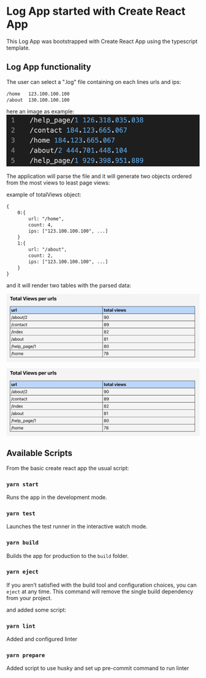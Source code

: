 # Log App started with Create React App

This Log App was bootstrapped with Create React App using the typescript template.

## Log App functionality

The user can select a ".log" file containing on each lines urls and ips:

```
/home   123.100.100.100
/about  130.100.100.100
```

here an image as example:
![Example log file](./src/assets/log.png)

The application will parse the file and it will generate two objects ordered from the most views to least page views:

example of totalViews object:

```
{
    0:{
        url: "/home",
        count: 4,
        ips: ["123.100.100.100", ...]
    }
    1:{
        url: "/about",
        count: 2,
        ips: ["123.100.100.100", ...]
    }
}
```

and it will render two tables with the parsed data:

![Table Total Views per url](./src/assets/table1.png)

![Table Unique Views per url](./src/assets/table1.png)

## Available Scripts

From the basic create react app the usual script:

### `yarn start`

Runs the app in the development mode.

### `yarn test`

Launches the test runner in the interactive watch mode.

### `yarn build`

Builds the app for production to the `build` folder.

### `yarn eject`

If you aren’t satisfied with the build tool and configuration choices, you can `eject` at any time. This command will remove the single build dependency from your project.

and added some script:

### `yarn lint`

Added and configured linter

### `yarn prepare`

Added script to use husky and set up pre-commit command to run linter
